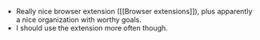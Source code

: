 - Really nice browser extension ([[Browser extensions]]), plus apparently a nice organization with worthy goals.
- I should use the extension more often though.